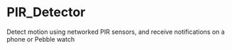 PIR_Detector
============

Detect motion using networked PIR sensors, and receive notifications on a phone or Pebble watch
